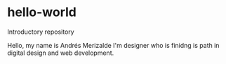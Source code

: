 # hello-world
Introductory repository

Hello, my name is Andrés Merizalde
I'm designer who is finidng is path in digital design and web development.
